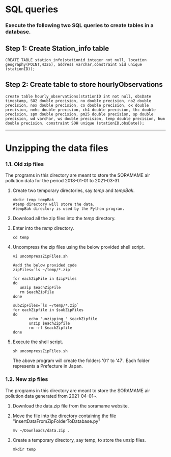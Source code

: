 # SQL queries

### Execute the following two SQL queries to create tables in a database.

## Step 1: Create Station_info table

    CREATE TABLE station_info(stationid integer not null, location geography(POINT,4326), address varchar,constraint Sid unique (stationID));

## Step 2: Create table to store hourlyObservations

    create table hourly_observations(stationID int not null, obsDate timestamp, SO2 double precision, no double precision, no2 double precision, nox double precision, co double precision, ox double precision, nmhc double precision, ch4 double precision, thc double precision, spm double precision, pm25 double precision, sp double precision, wd varchar, ws double precision, temp double precision, hum double precision, constraint SOH unique (stationID,obsDate));


***

# Unzipping the data files

### 1.1. Old zip files

The programs in this directory are meant to store the SORAMAME air pollution data for the period 2018-01-01 to 2021-03-31.


1. Create two temporary directories, say _temp_ and _tempBak_.

       mkdir temp tempBak 
       #temp directory will store the data.
       #tempBak directory is used by the Python program. 
2. Download all the zip files into the _temp_ directory.
3. Enter into the _temp_ directory.
 
       cd temp

4. Uncompress the zip files using the below provided shell script. 

       vi uncompressZipFiles.sh
      
       #add the below provided code
       zipFiles=`ls ~/temp/*.zip`

       for eachZipFile in $zipFiles
       do
          unzip $eachZipFile
          rm $eachZipFile
       done
    
       subZipFiles=`ls ~/temp/*.zip`
       for eachZipfile in $subZipFiles
       do
              echo 'unzipping ' $eachZipfile
              unzip $eachZipfile
              rm -rf $eachZipfile
       done

5.  Execute the shell script.  

        sh uncompressZipFiles.sh

    The above program will create the folders '01' to '47'. Each folder represents a Prefecture in Japan.  


### 1.2. New zip files

The programs in this directory are meant to store the SORAMAME air pollution data generated from 2021-04-01~.


1. Download the data.zip file from the soramame website.
2. Move the file into the directory containing the file "insertDataFromZipFolderToDatabase.py"

       mv ~/Downloads/data.zip .

3. Create a temporary directory, say temp, to store the unzip files. 
   
       mkdir temp
